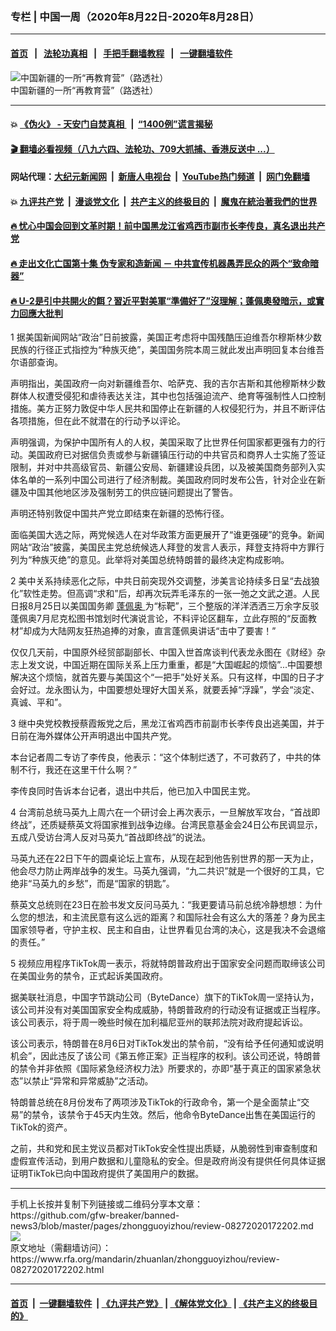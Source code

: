 ### 专栏 | 中国一周（2020年8月22日-2020年8月28日） 
------------------------

#### [首页](https://github.com/gfw-breaker/banned-news3/blob/master/README.md) &nbsp;&nbsp;|&nbsp;&nbsp; [法轮功真相](https://github.com/begood0513/basic/blob/master/README.md)  &nbsp;&nbsp;|&nbsp;&nbsp; [手把手翻墙教程](https://github.com/gfw-breaker/guides/wiki)  &nbsp;&nbsp;|&nbsp;&nbsp; [一键翻墙软件](https://github.com/gfw-breaker/nogfw/blob/master/README.md)  



<div id="headerimg">
 <img alt="中国新疆的一所“再教育营”（路透社）" src="https://www.rfa.org/mandarin/zhuanlan/zhongguoyizhou/review-08272020172202.html/wy0702b.jpg/image" title="中国新疆的一所“再教育营”（路透社）"/>
 <div id="headerimgcontents">
  <div id="headerimgcaption">
   <span>
    中国新疆的一所“再教育营”（路透社）
   </span>
   <!-- zoomattribute -->
  </div>
  <!-- headerimgcaption -->
 </div>
 <!-- headerimagecontents -->
</div>

<hr/>


#### 💥 [《伪火》 - 天安门自焚真相 ](http://141.164.51.119:10000/videos/blog/weihuo.html)&nbsp; |&nbsp; [“1400例”谎言揭秘  ](http://141.164.51.119:10000/videos/blog/jiexi1400.html)

#### [ 🎬  翻墙必看视频（八九六四、法轮功、709大抓捕、香港反送中 ...）](https://github.com/gfw-breaker/links/blob/master/banned.md)

#### 网站代理：[大纪元新闻网](http://167.172.10.89:10080/gb/) &nbsp;|&nbsp; [新唐人电视台](http://167.172.10.89:8808/gb/)  &nbsp;|&nbsp; [YouTube热门频道](http://158.247.203.241/youtube.html) &nbsp;|&nbsp; [网门免翻墙](http://158.247.203.241:11000/show.aspx?name=ogHome)

#### 💥 [九评共产党](http://141.164.51.119:10000/videos/res/jiuping/)&nbsp; |&nbsp; [漫谈党文化](http://141.164.51.119:10000/videos/res/mtdwh/)&nbsp; |&nbsp; [共产主义的终极目的](http://141.164.51.119:10000/videos/res/zjmd/)&nbsp; |&nbsp; [魔鬼在統治著我們的世界](http://141.164.51.119:10000/videos/res/TheSpecter/)  

#### [ 🔥  忧心中国会回到文革时期！前中国黑龙江省鸡西市副市长李传良，真名退出共产党](http://141.164.51.119:10000/videos/news/quit01.html)

#### [ 🔥  走出文化亡国第十集 伪专家和造新闻 － 中共宣传机器愚弄民众的两个“致命暗器”](http://141.164.51.119:10000/videos/news/../res/zcwhwg/index.html)

#### [ 🔥  U-2是引中共開火的餌？習近平對美軍“準備好了”沒理解；蓬佩奧發暗示，或實力回應大批判](http://141.164.51.119:10000/videos/news/wenzhao01.html)

<div id="storytext">
 <div>
  <div class="slot_header">
  </div>
 </div>
 <p>
  1 据美国新闻网站“政治”日前披露，美国正考虑将中国残酷压迫维吾尔穆斯林少数民族的行径正式指控为“种族灭绝”，美国国务院本周三就此发出声明回复本台维吾尔语部查询。
 </p>
 <p>
  声明指出，美国政府一向对新疆维吾尔、哈萨克、我的吉尔吉斯和其他穆斯林少数群体人权遭受侵犯和虐待表达关注，其中也包括强迫流产、绝育等强制性人口控制措施。美方正努力敦促中华人民共和国停止在新疆的人权侵犯行为，并且不断评估各项措施，但在此不就潜在的行动予以评论。
 </p>
 <p>
  声明强调，为保护中国所有人的人权，美国采取了比世界任何国家都更强有力的行动。美国政府已对据信负责或参与新疆镇压行动的中共官员和商界人士实施了签证限制，并对中共高级官员、新疆公安局、新疆建设兵团，以及被美国商务部列入实体名单的一系列中国公司进行了经济制裁。美国政府同时发布公告，针对企业在新疆及中国其他地区涉及强制劳工的供应链问题提出了警告。
 </p>
 <p>
  声明还特别敦促中国共产党立即结束在新疆的恐怖行径。
 </p>
 <p>
  面临美国大选之际，两党候选人在对华政策方面更展开了“谁更强硬”的竞争。新闻网站“政治”披露，美国民主党总统候选人拜登的发言人表示，拜登支持将中方罪行列为“种族灭绝”的意见。此举将对美国总统特朗普的最终决定构成影响。
 </p>
 <p>
  2 美中关系持续恶化之际，中共日前突现外交调整，涉美言论持续多日呈“去战狼化”软性走势。但高调“求和”后，却再次玩弄毛泽东的一张一弛之文武之道。人民日报8月25日以美国国务卿
  <a href="https://www.epochtimes.com/gb/tag/%E8%93%AC%E4%BD%A9%E5%A5%A5.html">
   蓬佩奥
  </a>
  为“标靶”，三个整版的洋洋洒洒三万余字反驳蓬佩奥7月尼克松图书馆划时代演说言论，不料评论区翻车，立此存照的“反面教材”却成为大陆网友狂热追捧的对象，直言蓬佩奥讲话“击中了要害！”
 </p>
 <p>
  仅仅几天前，中国原外经贸部副部长、中国入世首席谈判代表龙永图在《财经》杂志上发文说，中国近期在国际关系上压力重重，都是“大国崛起的烦恼”...中国要想解决这个烦恼，就首先要与美国这个“一把手”处好关系。只有这样，中国的日子才会好过。龙永图认为，中国要想处理好大国关系，就要丢掉“浮躁”，学会“淡定、真诚、平和”。
 </p>
 <p>
  3 继中央党校教授蔡霞叛党之后，黑龙江省鸡西市前副市长李传良出逃美国，并于日前在海外媒体公开声明退出中国共产党。
 </p>
 <p>
  本台记者周二专访了李传良，他表示：“这个体制烂透了，不可救药了，中共的体制不行，我还在这里干什么啊？”
 </p>
 <p>
  李传良同时告诉本台记者，退出中共后，他已加入中国民主党。
 </p>
 <p>
  4 台湾前总统马英九上周六在一个研讨会上再次表示，一旦解放军攻台，“首战即终战”，还质疑蔡英文将国家推到战争边缘。台湾民意基金会24日公布民调显示，五成八受访台湾人反对马英九“首战即终战”的说法。
 </p>
 <p>
  马英九还在22日下午的圆桌论坛上宣布，从现在起到他告别世界的那一天为止，他会尽力防止两岸战争的发生。马英九强调，“九二共识”就是一个很好的工具，它绝非“马英九的乡愁”，而是“国家的钥匙”。
 </p>
 <p>
  蔡英文总统则在23日在脸书发文反问马英九：“我更要请马前总统冷静想想：为什么您的想法，和主流民意有这么远的距离？和国际社会有这么大的落差？身为民主国家领导者，守护主权、民主和自由，让世界看见台湾的决心，这是我决不会退缩的责任。”
 </p>
 <p>
  5 视频应用程序TikTok周一表示，将就特朗普政府出于国家安全问题而取缔该公司在美国业务的禁令，正式起诉美国政府。
 </p>
 <p>
  据美联社消息，中国字节跳动公司（ByteDance）旗下的TikTok周一坚持认为，该公司并没有对美国国家安全构成威胁，特朗普政府的行动没有证据或正当程序。该公司表示，将于周一晚些时候在加利福尼亚州的联邦法院对政府提起诉讼。
 </p>
 <p>
  该公司表示，特朗普在8月6日对TikTok发出的禁令前，“没有给予任何通知或说明机会”，因此违反了该公司《第五修正案》正当程序的权利。该公司还说，特朗普的禁令并非依照《国际紧急经济权力法》所要求的，亦即“基于真正的国家紧急状态”以禁止“异常和异常威胁”之活动。
 </p>
 <p>
  特朗普总统在8月份发布了两项涉及TikTok的行政命令，第一个是全面禁止“交易”的禁令，该禁令于45天内生效。然后，他命令ByteDance出售在美国运行的TikTok的资产。
 </p>
 <p>
  之前，共和党和民主党议员都对TikTok安全性提出质疑，从脆弱性到审查制度和虚假宣传活动，到用户数据和儿童隐私的安全。但是政府尚没有提供任何具体证据证明TikTok已向中国政府提供了美国用户的数据。
 </p>
</div>

<hr/>
手机上长按并复制下列链接或二维码分享本文章：<br/>
https://github.com/gfw-breaker/banned-news3/blob/master/pages/zhongguoyizhou/review-08272020172202.md <br/>
<a href='https://github.com/gfw-breaker/banned-news3/blob/master/pages/zhongguoyizhou/review-08272020172202.md'><img src='https://github.com/gfw-breaker/banned-news3/blob/master/pages/zhongguoyizhou/review-08272020172202.md.png'/></a> <br/>
原文地址（需翻墙访问）：https://www.rfa.org/mandarin/zhuanlan/zhongguoyizhou/review-08272020172202.html


------------------------
#### [首页](https://github.com/gfw-breaker/banned-news3/blob/master/README.md) &nbsp;|&nbsp; [一键翻墙软件](https://github.com/gfw-breaker/nogfw/blob/master/README.md) &nbsp;| [《九评共产党》](https://github.com/gfw-breaker/9ping.md/blob/master/README.md#九评之一评共产党是什么) | [《解体党文化》](https://github.com/gfw-breaker/jtdwh.md/blob/master/README.md) | [《共产主义的终极目的》](https://github.com/gfw-breaker/gczydzjmd.md/blob/master/README.md)


<img src='http://gfw-breaker.win/banned-news3/pages/zhongguoyizhou/review-08272020172202.md' width='0px' height='0px'/>
